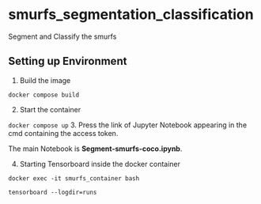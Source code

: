 # smurfs_segmentation_classification
Segment and Classify the smurfs

## Setting up Environment
1. Build the image

  ``` docker compose build ```

2. Start the container
   
  ``` docker compose up ```
3. Press the link of Jupyter Notebook appearing in the cmd containing the access token. 

The main Notebook is **Segment-smurfs-coco.ipynb**.

4. Starting Tensorboard inside the docker container
     
  ```docker exec -it smurfs_container bash```
  
  ```tensorboard --logdir=runs```


